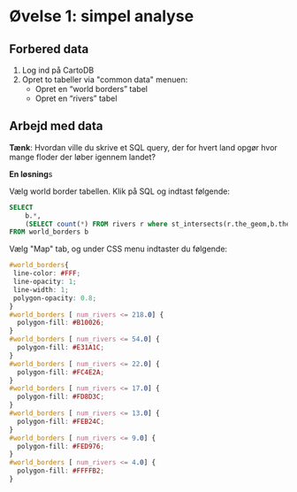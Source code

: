 # Øvelse 1: simpel analyse

## Forbered data

1. Log ind på CartoDB
2. Opret to tabeller via "common data" menuen:
    * Opret en “world borders” tabel
    * Opret en “rivers” tabel

## Arbejd med data

**Tænk**: Hvordan ville du skrive et SQL query, der for hvert land opgør hvor mange floder der løber igennem landet?

**En løsning**s

Vælg world border tabellen. Klik på SQL og indtast følgende:

```sql
SELECT
	b.*,
	(SELECT count(*) FROM rivers r where st_intersects(r.the_geom,b.the_geom)) AS num_rivers 
FROM world_borders b
```

Vælg "Map" tab, og under CSS menu indtaster du følgende:

```css
#world_borders{
 line-color: #FFF;
 line-opacity: 1;
 line-width: 1;
 polygon-opacity: 0.8;
}
#world_borders [ num_rivers <= 218.0] {
  polygon-fill: #B10026;
}
#world_borders [ num_rivers <= 54.0] {
  polygon-fill: #E31A1C;
}
#world_borders [ num_rivers <= 22.0] {
  polygon-fill: #FC4E2A;
}
#world_borders [ num_rivers <= 17.0] {
  polygon-fill: #FD8D3C;
}
#world_borders [ num_rivers <= 13.0] {
  polygon-fill: #FEB24C;
}
#world_borders [ num_rivers <= 9.0] {
  polygon-fill: #FED976;
}
#world_borders [ num_rivers <= 4.0] {
  polygon-fill: #FFFFB2;
}
```



